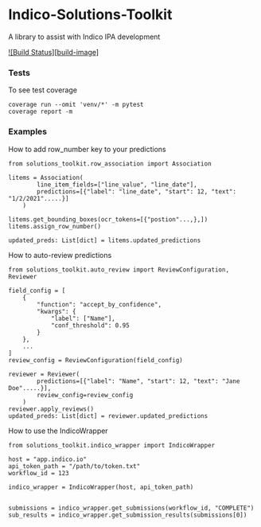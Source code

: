 
# Indico-Solutions-Toolkit
A library to assist with Indico IPA development

[![Build Status][build-image]][build-url]


### Tests
To see test coverage
```
coverage run --omit 'venv/*' -m pytest
coverage report -m
```

### Examples 
How to add row_number key to your predictions
```
from solutions_toolkit.row_association import Association

litems = Association(
        line_item_fields=["line_value", "line_date"], 
        predictions=[{"label": "line_date", "start": 12, "text": "1/2/2021".....}]
    )

litems.get_bounding_boxes(ocr_tokens=[{"postion"...,},])
litems.assign_row_number()

updated_preds: List[dict] = litems.updated_predictions
```

How to auto-review predictions
```
from solutions_toolkit.auto_review import ReviewConfiguration, Reviewer

field_config = [
    {
        "function": "accept_by_confidence",
        "kwargs": {
            "label": ["Name"],
            "conf_threshold": 0.95
        }
    },
    ...
]
review_config = ReviewConfiguration(field_config)

reviewer = Reviewer(
        predictions=[{"label": "Name", "start": 12, "text": "Jane Doe".....}],
        review_config=review_config
    )
reviewer.apply_reviews()
updated_preds: List[dict] = reviewer.updated_predictions
```

How to use the IndicoWrapper
```
from solutions_toolkit.indico_wrapper import IndicoWrapper

host = "app.indico.io"
api_token_path = "/path/to/token.txt"
workflow_id = 123

indico_wrapper = IndicoWrapper(host, api_token_path)


submissions = indico_wrapper.get_submissions(workflow_id, "COMPLETE")
sub_results = indico_wrapper.get_submission_results(submissions[0])
```

<!-- Badges -->
[build-url]:https://github.com/IndicoDataSolutions/Indico-Solutions-Toolkit